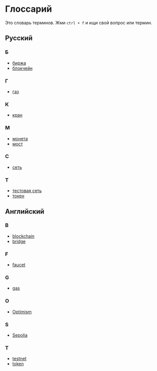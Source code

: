 # Глоссарий

Это словарь терминов.
Жми `ctrl + f` и ищи свой вопрос или термин.


## Русский

### Б

- [биржа](stock.md)
- [блокчейн](blockchain.md)

### Г

- [газ](gas.md)

### К

- [кран](faucet.md)

### М

- [монета](token.md)
- [мост](bridge.md)

### С

- [сеть](blockchain.md)

### Т

- [тестовая сеть](testnet.md)
- [токен](token.md)


## Английский

### B

- [blockchain](blockchain.md)
- [bridge](bridge.md)

### F

- [faucet](faucet.md)

### G

- [gas](gas.md)

### O

- [Optimism](optimism.md)

### S

- [Sepolia](sepolia.md)

### T

- [testnet](testnet.md)
- [token](token.md)
